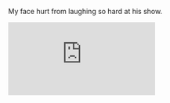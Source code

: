 My face hurt from laughing so hard at his show.

![](https://www.facebook.com/photo.php?fbid=10152730867020821&set=a.9563010820.34514.626725820&type=1)
